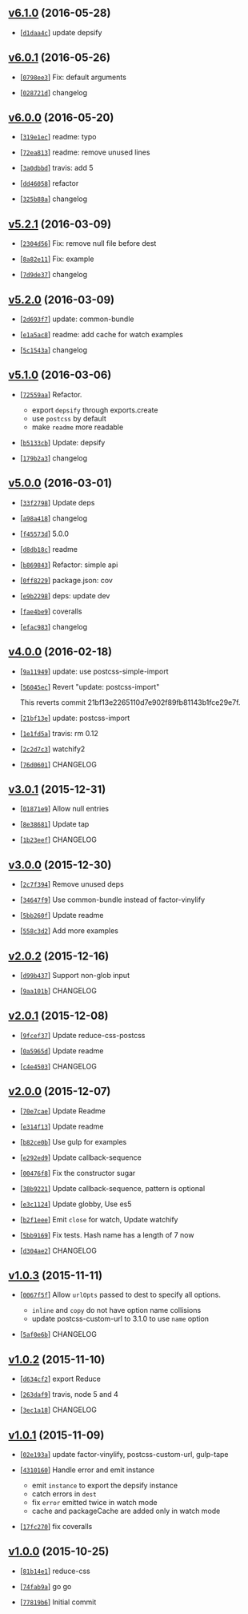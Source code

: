<!-- 04b9a05 1464397659000 -->

## [v6.1.0](https://github.com/reducejs/reduce-css/commit/04b9a05) (2016-05-28)

* [[`d1daa4c`](https://github.com/reducejs/reduce-css/commit/d1daa4c)] update depsify

## [v6.0.1](https://github.com/reducejs/reduce-css/commit/4a4f773) (2016-05-26)

* [[`0798ee3`](https://github.com/reducejs/reduce-css/commit/0798ee3)] Fix: default arguments

* [[`028721d`](https://github.com/reducejs/reduce-css/commit/028721d)] changelog

## [v6.0.0](https://github.com/reducejs/reduce-css/commit/955abf8) (2016-05-20)

* [[`319e1ec`](https://github.com/reducejs/reduce-css/commit/319e1ec)] readme: typo

* [[`72ea813`](https://github.com/reducejs/reduce-css/commit/72ea813)] readme: remove unused lines

* [[`3a0dbbd`](https://github.com/reducejs/reduce-css/commit/3a0dbbd)] travis: add 5

* [[`dd46058`](https://github.com/reducejs/reduce-css/commit/dd46058)] refactor

* [[`325b88a`](https://github.com/reducejs/reduce-css/commit/325b88a)] changelog

## [v5.2.1](https://github.com/reducejs/reduce-css/commit/e259a07) (2016-03-09)

* [[`2304d56`](https://github.com/reducejs/reduce-css/commit/2304d56)] Fix: remove null file before dest

* [[`8a82e11`](https://github.com/reducejs/reduce-css/commit/8a82e11)] Fix: example

* [[`7d9de37`](https://github.com/reducejs/reduce-css/commit/7d9de37)] changelog

## [v5.2.0](https://github.com/reducejs/reduce-css/commit/9691f75) (2016-03-09)

* [[`2d693f7`](https://github.com/reducejs/reduce-css/commit/2d693f7)] update: common-bundle

* [[`e1a5ac8`](https://github.com/reducejs/reduce-css/commit/e1a5ac8)] readme: add cache for watch examples

* [[`5c1543a`](https://github.com/reducejs/reduce-css/commit/5c1543a)] changelog

## [v5.1.0](https://github.com/reducejs/reduce-css/commit/3ec332b) (2016-03-06)

* [[`72559aa`](https://github.com/reducejs/reduce-css/commit/72559aa)] Refactor.

    
    * export `depsify` through exports.create
    * use `postcss` by default
    * make `readme` more readable

* [[`b5133cb`](https://github.com/reducejs/reduce-css/commit/b5133cb)] Update: depsify

* [[`179b2a3`](https://github.com/reducejs/reduce-css/commit/179b2a3)] changelog

## [v5.0.0](https://github.com/reducejs/reduce-css/commit/e0e9697) (2016-03-01)

* [[`33f2798`](https://github.com/reducejs/reduce-css/commit/33f2798)] Update deps

* [[`a98a418`](https://github.com/reducejs/reduce-css/commit/a98a418)] changelog

* [[`f45573d`](https://github.com/reducejs/reduce-css/commit/f45573d)] 5.0.0

* [[`d8db18c`](https://github.com/reducejs/reduce-css/commit/d8db18c)] readme

* [[`b869843`](https://github.com/reducejs/reduce-css/commit/b869843)] Refactor: simple api

* [[`0ff8229`](https://github.com/reducejs/reduce-css/commit/0ff8229)] package.json: cov

* [[`e9b2298`](https://github.com/reducejs/reduce-css/commit/e9b2298)] deps: update dev

* [[`fae4be9`](https://github.com/reducejs/reduce-css/commit/fae4be9)] coveralls

* [[`efac983`](https://github.com/reducejs/reduce-css/commit/efac983)] changelog

## [v4.0.0](https://github.com/reducejs/reduce-css/commit/f7e7472) (2016-02-18)

* [[`9a11949`](https://github.com/reducejs/reduce-css/commit/9a11949)] update: use postcss-simple-import

* [[`56045ec`](https://github.com/reducejs/reduce-css/commit/56045ec)] Revert "update: postcss-import"

    
    This reverts commit 21bf13e2265110d7e902f89fb81143b1fce29e7f.

* [[`21bf13e`](https://github.com/reducejs/reduce-css/commit/21bf13e)] update: postcss-import

* [[`1e1fd5a`](https://github.com/reducejs/reduce-css/commit/1e1fd5a)] travis: rm 0.12

* [[`2c2d7c3`](https://github.com/reducejs/reduce-css/commit/2c2d7c3)] watchify2

* [[`76d0601`](https://github.com/reducejs/reduce-css/commit/76d0601)] CHANGELOG

## [v3.0.1](https://github.com/reducejs/reduce-css/commit/3778dd7) (2015-12-31)

* [[`01871e9`](https://github.com/reducejs/reduce-css/commit/01871e9)] Allow null entries

* [[`8e38681`](https://github.com/reducejs/reduce-css/commit/8e38681)] Update tap

* [[`1b23eef`](https://github.com/reducejs/reduce-css/commit/1b23eef)] CHANGELOG

## [v3.0.0](https://github.com/reducejs/reduce-css/commit/2fe830d) (2015-12-30)

* [[`2c7f394`](https://github.com/reducejs/reduce-css/commit/2c7f394)] Remove unused deps

* [[`34647f9`](https://github.com/reducejs/reduce-css/commit/34647f9)] Use common-bundle instead of factor-vinylify

* [[`5bb260f`](https://github.com/reducejs/reduce-css/commit/5bb260f)] Update readme

* [[`558c3d2`](https://github.com/reducejs/reduce-css/commit/558c3d2)] Add more examples

## [v2.0.2](https://github.com/reducejs/reduce-css/commit/644364b) (2015-12-16)

* [[`d99b437`](https://github.com/reducejs/reduce-css/commit/d99b437)] Support non-glob input

* [[`9aa101b`](https://github.com/reducejs/reduce-css/commit/9aa101b)] CHANGELOG

## [v2.0.1](https://github.com/reducejs/reduce-css/commit/6c31768) (2015-12-08)

* [[`9fcef37`](https://github.com/reducejs/reduce-css/commit/9fcef37)] Update reduce-css-postcss

* [[`0a5965d`](https://github.com/reducejs/reduce-css/commit/0a5965d)] Update readme

* [[`c4e4503`](https://github.com/reducejs/reduce-css/commit/c4e4503)] CHANGELOG

## [v2.0.0](https://github.com/reducejs/reduce-css/commit/416c511) (2015-12-07)

* [[`70e7cae`](https://github.com/reducejs/reduce-css/commit/70e7cae)] Update Readme

* [[`e314f13`](https://github.com/reducejs/reduce-css/commit/e314f13)] Update readme

* [[`b82ce0b`](https://github.com/reducejs/reduce-css/commit/b82ce0b)] Use gulp for examples

* [[`e292ed9`](https://github.com/reducejs/reduce-css/commit/e292ed9)] Update callback-sequence

* [[`00476f8`](https://github.com/reducejs/reduce-css/commit/00476f8)] Fix the constructor sugar

* [[`38b9221`](https://github.com/reducejs/reduce-css/commit/38b9221)] Update callback-sequence, pattern is optional

* [[`e3c1124`](https://github.com/reducejs/reduce-css/commit/e3c1124)] Update globby, Use es5

* [[`b2f1eee`](https://github.com/reducejs/reduce-css/commit/b2f1eee)] Emit `close` for watch, Update watchify

* [[`5bb9169`](https://github.com/reducejs/reduce-css/commit/5bb9169)] Fix tests. Hash name has a length of 7 now

* [[`d304ae2`](https://github.com/reducejs/reduce-css/commit/d304ae2)] CHANGELOG

## [v1.0.3](https://github.com/reducejs/reduce-css/commit/61736c4) (2015-11-11)

* [[`0067f5f`](https://github.com/reducejs/reduce-css/commit/0067f5f)] Allow `urlOpts` passed to dest to specify all options.

    
    * `inline` and `copy` do not have option name collisions
    * update postcss-custom-url to 3.1.0 to use `name` option

* [[`5af0e6b`](https://github.com/reducejs/reduce-css/commit/5af0e6b)] CHANGELOG

## [v1.0.2](https://github.com/reducejs/reduce-css/commit/ca589d3) (2015-11-10)

* [[`d634cf2`](https://github.com/reducejs/reduce-css/commit/d634cf2)] export Reduce

* [[`263daf9`](https://github.com/reducejs/reduce-css/commit/263daf9)] travis, node 5 and 4

* [[`3ec1a18`](https://github.com/reducejs/reduce-css/commit/3ec1a18)] CHANGELOG

## [v1.0.1](https://github.com/reducejs/reduce-css/commit/b0391bf) (2015-11-09)

* [[`02e193a`](https://github.com/reducejs/reduce-css/commit/02e193a)] update factor-vinylify, postcss-custom-url, gulp-tape

* [[`4310160`](https://github.com/reducejs/reduce-css/commit/4310160)] Handle error and emit instance

    
    * emit `instance` to export the depsify instance
    * catch errors in `dest`
    * fix `error` emitted twice in watch mode
    * cache and packageCache are added only in watch mode

* [[`17fc270`](https://github.com/reducejs/reduce-css/commit/17fc270)] fix coveralls

## [v1.0.0](https://github.com/reducejs/reduce-css/commit/933aaa4) (2015-10-25)

* [[`81b14e1`](https://github.com/reducejs/reduce-css/commit/81b14e1)] reduce-css

* [[`74fab9a`](https://github.com/reducejs/reduce-css/commit/74fab9a)] go go

* [[`77819b6`](https://github.com/reducejs/reduce-css/commit/77819b6)] Initial commit

